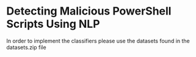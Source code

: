 # Detecting Malicious PowerShell Scripts Using NLP
In order to implement the classifiers please use the datasets found in the datasets.zip file



